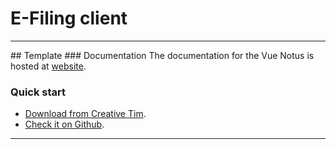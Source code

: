 # E-Filing client


<hr />
## Template
### Documentation
The documentation for the Vue Notus is hosted at <a href="https://www.creative-tim.com/learning-lab/tailwind/vue/overview/notus?ref=vn-readme" target="_blank">website</a>.

### Quick start

- <a href="https://www.creative-tim.com/product/vue-notus?ref=vn-github-readme" target="_blank">Download from Creative Tim</a>.
- <a href="https://github.com/creativetimofficial/vue-notus" target="_blank">Check it on Github</a>.
<hr />